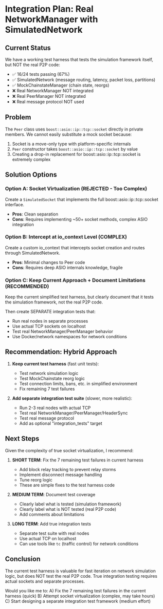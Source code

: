 # Integration Plan: Real NetworkManager with SimulatedNetwork

## Current Status

We have a working test harness that tests the simulation framework itself, but NOT the real P2P code:
- ✅ 16/24 tests passing (67%)
- ✅ SimulatedNetwork (message routing, latency, packet loss, partitions)
- ✅ MockChainstateManager (chain state, reorgs)
- ❌ Real NetworkManager NOT integrated
- ❌ Real PeerManager NOT integrated
- ❌ Real message protocol NOT used

## Problem

The `Peer` class uses `boost::asio::ip::tcp::socket` directly in private members. We cannot easily substitute a mock socket because:
1. Socket is a move-only type with platform-specific internals
2. `Peer` constructor takes `boost::asio::ip::tcp::socket` by value
3. Creating a drop-in replacement for boost::asio::ip::tcp::socket is extremely complex

## Solution Options

### Option A: Socket Virtualization (REJECTED - Too Complex)
Create a `SimulatedSocket` that implements the full boost::asio::ip::tcp::socket interface.
- **Pros**: Clean separation
- **Cons**: Requires implementing ~50+ socket methods, complex ASIO integration

### Option B: Intercept at io_context Level (COMPLEX)
Create a custom io_context that intercepts socket creation and routes through SimulatedNetwork.
- **Pros**: Minimal changes to Peer code
- **Cons**: Requires deep ASIO internals knowledge, fragile

### Option C: Keep Current Approach + Document Limitations (RECOMMENDED)
Keep the current simplified test harness, but clearly document that it tests the simulation framework, not the real P2P code.

Then create SEPARATE integration tests that:
- Run real nodes in separate processes
- Use actual TCP sockets on localhost
- Test real NetworkManager/PeerManager behavior
- Use Docker/network namespaces for network conditions

## Recommendation: Hybrid Approach

1. **Keep current test harness** (fast unit tests):
   - Test network simulation logic
   - Test MockChainstate reorg logic
   - Test connection limits, bans, etc. in simplified environment
   - Fix remaining 7 test failures

2. **Add separate integration test suite** (slower, more realistic):
   - Run 2-3 real nodes with actual TCP
   - Test real NetworkManager/PeerManager/HeaderSync
   - Test real message protocol
   - Add as optional "integration_tests" target

## Next Steps

Given the complexity of true socket virtualization, I recommend:

1. **SHORT TERM**: Fix the 7 remaining test failures in current harness
   - Add block relay tracking to prevent relay storms
   - Implement disconnect message handling
   - Tune reorg logic
   - These are simple fixes to the test harness code

2. **MEDIUM TERM**: Document test coverage
   - Clearly label what is tested (simulation framework)
   - Clearly label what is NOT tested (real P2P code)
   - Add comments about limitations

3. **LONG TERM**: Add true integration tests
   - Separate test suite with real nodes
   - Use actual TCP on localhost
   - Can use tools like `tc` (traffic control) for network conditions

## Conclusion

The current test harness is valuable for fast iteration on network simulation logic, but does NOT test the real P2P code. True integration testing requires actual sockets and separate processes.

Would you like me to:
A) Fix the 7 remaining test failures in the current harness (quick)
B) Attempt socket virtualization (complex, may take hours)
C) Start designing a separate integration test framework (medium effort)
